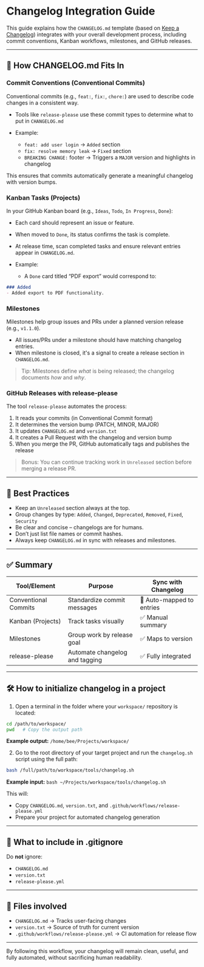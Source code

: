 # Changelog Integration Guide

This guide explains how the `CHANGELOG.md` template (based on [Keep a Changelog](https://keepachangelog.com/en/1.1.0/)) integrates with your overall development process, including commit conventions, Kanban workflows, milestones, and GitHub releases.

---

## 🧩 How CHANGELOG.md Fits In

### Commit Conventions (Conventional Commits)

Conventional commits (e.g., `feat:`, `fix:`, `chore:`) are used to describe code changes in a consistent way.

* Tools like `release-please` use these commit types to determine what to put in `CHANGELOG.md`
* Example:

  * `feat: add user login` → `Added` section
  * `fix: resolve memory leak` → `Fixed` section
  * `BREAKING CHANGE:` footer → Triggers a `MAJOR` version and highlights in changelog

This ensures that commits automatically generate a meaningful changelog with version bumps.

### Kanban Tasks (Projects)

In your GitHub Kanban board (e.g., `Ideas`, `Todo`, `In Progress`, `Done`):

* Each card should represent an issue or feature.
* When moved to `Done`, its status confirms the task is complete.
* At release time, scan completed tasks and ensure relevant entries appear in `CHANGELOG.md`.
* Example:

  * A `Done` card titled “PDF export” would correspond to:

```markdown
### Added
- Added export to PDF functionality.
```

### Milestones

Milestones help group issues and PRs under a planned version release (e.g., `v1.1.0`).

* All issues/PRs under a milestone should have matching changelog entries.
* When milestone is closed, it's a signal to create a release section in `CHANGELOG.md`.

> Tip: Milestones define *what* is being released; the changelog documents *how* and *why*.

### GitHub Releases with release-please

The tool `release-please` automates the process:

1. It reads your commits (in Conventional Commit format)
2. It determines the version bump (PATCH, MINOR, MAJOR)
3. It updates `CHANGELOG.md` and `version.txt`
4. It creates a Pull Request with the changelog and version bump
5. When you merge the PR, GitHub automatically tags and publishes the release

> Bonus: You can continue tracking work in `Unreleased` section before merging a release PR.

---

## 🧠 Best Practices

* Keep an `Unreleased` section always at the top.
* Group changes by type: `Added`, `Changed`, `Deprecated`, `Removed`, `Fixed`, `Security`
* Be clear and concise – changelogs are for humans.
* Don’t just list file names or commit hashes.
* Always keep `CHANGELOG.md` in sync with releases and milestones.

---

## ✅ Summary

| Tool/Element         | Purpose                        | Sync with Changelog       |
| -------------------- | ------------------------------ | ------------------------- |
| Conventional Commits | Standardize commit messages    | 🔄 Auto-mapped to entries |
| Kanban (Projects)    | Track tasks visually           | ✅ Manual summary          |
| Milestones           | Group work by release goal     | ✅ Maps to version         |
| release-please       | Automate changelog and tagging | ✅ Fully integrated        |

---

## 🛠 How to initialize changelog in a project

1. Open a terminal in the folder where your `workspace/` repository is located:

```bash
cd /path/to/workspace/
pwd   # Copy the output path
```

**Example output:** `/home/bee/Projects/workspace/`

2. Go to the root directory of your target project and run the `changelog.sh` script using the full path:

```bash
bash /full/path/to/workspace/tools/changelog.sh
```

**Example input:** `bash ~/Projects/workspace/tools/changelog.sh`

This will:

* Copy `CHANGELOG.md`, `version.txt`, and `.github/workflows/release-please.yml`
* Prepare your project for automated changelog generation

---

## 📂 What to include in .gitignore

Do **not** ignore:

* `CHANGELOG.md`
* `version.txt`
* `release-please.yml`

---

## 📂 Files involved

* `CHANGELOG.md` → Tracks user-facing changes
* `version.txt` → Source of truth for current version
* `.github/workflows/release-please.yml` → CI automation for release flow

---

By following this workflow, your changelog will remain clean, useful, and fully automated, without sacrificing human readability.
